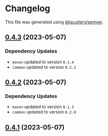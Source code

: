 # Changelog

This file was generated using [@jscutlery/semver](https://github.com/jscutlery/semver).

## [0.4.3](https://github.com/khalilou88/jnxplus/compare/nx-quarkus-maven-0.4.2...nx-quarkus-maven-0.4.3) (2023-05-07)

### Dependency Updates

* `maven` updated to version `0.1.4`
* `common` updated to version `0.2.1`


## [0.4.2](https://github.com/khalilou88/jnxplus/compare/nx-quarkus-maven-0.4.1...nx-quarkus-maven-0.4.2) (2023-05-07)

### Dependency Updates

* `maven` updated to version `0.1.3`
* `common` updated to version `0.2.0`


## [0.4.1](https://github.com/khalilou88/jnxplus/compare/nx-quarkus-maven-0.4.0...nx-quarkus-maven-0.4.1) (2023-05-07)

